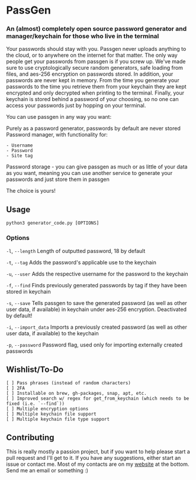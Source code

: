 # PassGen
### An (almost) completely open source password generator and manager/keychain for those who live in the terminal

Your passwords should stay with you. Passgen never uploads anything to the cloud, or to anywhere on the internet for that matter. The only way people get your passwords from passgen is if you screw up.
We've made sure to use cryptologically secure random generators, safe loading from files, and aes-256 encryption on passwords stored.
In addition, your passwords are never kept in memory. From the time you generate your passwords to the time you retrieve them from your keychain they are kept encrypted and only decrypted when printing to the terminal.
Finally, your keychain is stored behind a password of your choosing, so no one can access your passwords just by hopping on your terminal.

You can use passgen in any way you want:

Purely as a password generator, passwords by default are never stored
Password manager, with functionality for:

	- Username
	- Password
	- Site tag
Password storage - you can give passgen as much or as little of your data as you want, meaning you can use another service to generate your passwords and just store them in passgen

The choice is yours!

## Usage
`python3 generator_code.py [OPTIONS]`

### Options
`-l`, `--length`
Length of outputted password, 18 by default

`-t`, `--tag`
Adds the password's applicable use to the keychain

`-u`, `--user`
Adds the respective username for the password to the keychain

`-f`, `--find`
Finds previously generated passwords by tag if they have been stored in keychain

`-s`, `--save`
Tells passgen to save the generated password (as well as other user data, if available) in keychain under aes-256 encryption. Deactivated by default!

`-i`, `--import_data`
Imports a previously created password (as well as other user data, if available) to the keychain

`-p`, `--password`
Password flag, used only for importing externally created passwords

## Wishlist/To-Do
	[ ] Pass phrases (instead of random characters)
	[ ] 2FA
    [ ] Installable on brew, gh-packages, snap, apt, etc.
    [ ] Improved search w/ regex for get_from_keychain (which needs to be fixed (i.e. `--find`))
    [ ] Multiple encryption options
    [ ] Multiple keychain file support
    [ ] Multiple keychain file type support

## Contributing
This is really mostly a passion project, but if you want to help please start a pull request and I'll get to it.
If you have any suggestions, either start an issue or contact me. Most of my contacts are on my [website](jstr.dev) at the bottom. Send me an email or something :)
  

